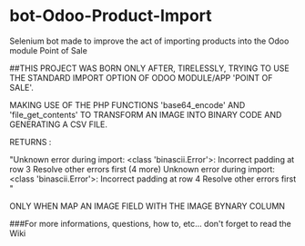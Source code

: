 # bot-Odoo-Product-Import
Selenium bot made to improve the act of importing products into the Odoo module Point of Sale

##THIS PROJECT WAS BORN ONLY AFTER, TIRELESSLY, TRYING TO USE THE STANDARD IMPORT OPTION OF ODOO MODULE/APP 'POINT OF SALE'.

MAKING USE OF THE PHP FUNCTIONS 'base64_encode' AND 'file_get_contents' TO TRANSFORM AN IMAGE INTO BINARY CODE AND GENERATING A CSV FILE.

 RETURNS :

"Unknown error during import: <class 'binascii.Error'>: Incorrect padding at row 3
Resolve other errors first
(4 more) Unknown error during import: <class 'binascii.Error'>: Incorrect padding at row 4 Resolve other errors first "

ONLY WHEN MAP AN IMAGE FIELD WITH THE IMAGE BYNARY COLUMN 


###For more informations, questions, how to, etc... don't forget to read the Wiki
